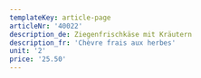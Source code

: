 ```yaml
---
templateKey: article-page
articleNr: '40022'
description_de: Ziegenfrischkäse mit Kräutern
description_fr: 'Chèvre frais aux herbes'
unit: '2'
price: '25.50'
---
```


